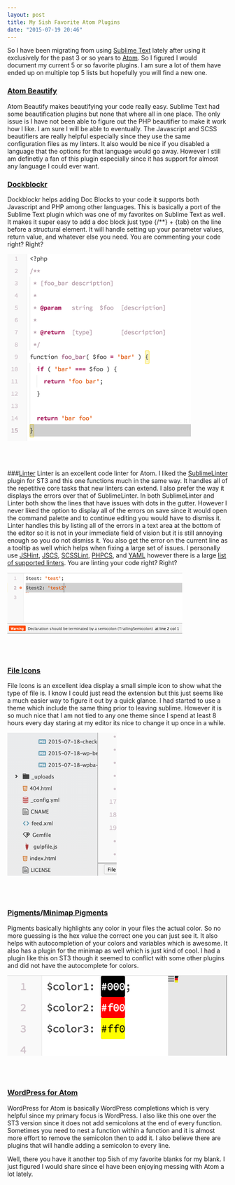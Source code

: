 ```yaml
---
layout: post
title: My 5ish Favorite Atom Plugins
date: "2015-07-19 20:46"
---
```


So I have been migrating from using [Sublime Text](http://www.sublimetext.com/3) lately after using it exclusively for the past 3 or so years to [Atom](https://atom.io/). So I figured I would document my current 5 or so favorite plugins. I am sure a lot of them have ended up on multiple top 5 lists but hopefully you will find a new one.

### [Atom Beautify](https://atom.io/packages/atom-beautify)
Atom Beautify makes beautifying your code really easy. Sublime Text had some beautification plugins but none that where all in one place. The only issue is I have not been able to figure out the PHP beautifier to make it work how I like. I am sure I will be able to eventually. The Javascript and SCSS beautifiers are really helpful especially since they use the same configuration files as my linters. It also would be nice if you disabled a language that the options for that language would go away. However I still am definetly a fan of this plugin especially since it has support for almost any language I could ever want.

### [Dockblockr](https://atom.io/packages/docblockr)
Dockblockr helps adding Doc Blocks to your code it supports both Javascript and PHP among other languages. This is basically a port of the Sublime Text plugin which was one of my favorites on Sublime Text as well. It makes it super easy to add a doc block just type {/**} + {tab} on the line before a structural element. It will handle setting up your parameter values, return value, and whatever else you need. You are commenting your code right? Right?

![Dockblockr Example](/dist/uploads/dockblockr.png)

<br><br>

###[Linter](https://atom.io/packages/linter)
Linter is an excellent code linter for Atom. I liked the [SublimeLinter](http://www.sublimelinter.com/en/latest/) plugin for ST3 and this one functions much in the same way. It handles all of the repetitive core tasks that new linters can extend. I also prefer the way it displays the errors over that of SublimeLinter. In both SublimeLinter and Linter both show the lines that have issues with dots in the gutter. However I never liked the option to display all of the errors on save since it would open the command palette and to continue editing you would have to dismiss it. Linter handles this by listing all of the errors in a text area at the bottom of the editor so it is not in your immediate field of vision but it is still annoying enough so you do not dismiss it. You also get the error on the current line as a tooltip as well which helps when fixing a large set of issues. I personally use [JSHint](https://atom.io/packages/linter-jshint), [JSCS](https://atom.io/packages/linter-jscs), [SCSSLint](https://atom.io/packages/linter-scss-lint), [PHPCS](https://atom.io/packages/linter-phpcs), and [YAML](https://atom.io/packages/linter-js-yaml) however there is a large [list of supported linters](http://atomlinter.github.io/). You are linting your code right? Right?

![Linter Example](/dist/uploads/linter.png)

<br><br>

### [File Icons](https://atom.io/packages/file-icons)
File Icons is an excellent idea display a small simple icon to show what the type of file is. I know I could just read the extension but this just seems like a much easier way to figure it out by a quick glance. I had started to use a theme which include the same thing prior to leaving sublime. However it is so much nice that I am not tied to any one theme since I spend at least 8 hours every day staring at my editor its nice to change it up once in a while.

![File Icons Example](/dist/uploads/file-icons.png)

<br><br>

### [Pigments](https://atom.io/packages/minimap-pigments)/[Minimap Pigments](https://atom.io/packages/minimap-pigments)
Pigments basically highlights any color in your files the actual color. So no more guessing is the hex value the correct one you can just see it. It also helps with autocompletion of your colors and variables which is awesome. It also has a plugin for the minimap as well which is just kind of cool. I had a plugin like this on ST3 though it seemed to conflict with some other plugins and did not have the autocomplete for colors.

![Pigments Example](/dist/uploads/pigments.png)

<br><br>

### [WordPress for Atom](https://atom.io/packages/atom-wordpress)
WordPress for Atom is basically WordPress completions which is very helpful since my primary focus is WordPress. I also like this one over the ST3 version since it does not add semicolons at the end of every function. Sometimes you need to nest a function within a function and it is almost more effort to remove the semicolon then to add it. I also believe there are plugins that will handle adding a semicolon to every line.

Well, there you have it another top 5ish of my favorite blanks for my blank. I just figured I would share since eI have been enjoying messing with Atom a lot lately.